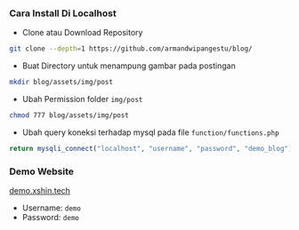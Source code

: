 ### Cara Install Di Localhost

- Clone atau Download Repository

```bash
git clone --depth=1 https://github.com/armandwipangestu/blog/
```

- Buat Directory untuk menampung gambar pada postingan

```bash
mkdir blog/assets/img/post
```

- Ubah Permission folder `img/post`

```bash
chmod 777 blog/assets/img/post 
```

- Ubah query koneksi terhadap mysql pada file `function/functions.php`

```php
return mysqli_connect("localhost", "username", "password", "demo_blog");
```

### Demo Website

[demo.xshin.tech](http://demo.xshin.tech)

- Username: `demo`
- Password: `demo`
